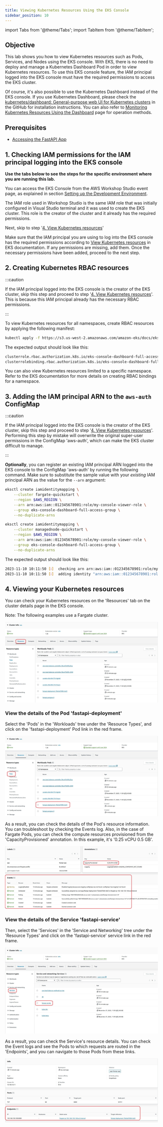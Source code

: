 ```yaml
---
title: Viewing Kubernetes Resources Using the EKS Console
sidebar_position: 10
---
```

import Tabs from '@theme/Tabs';
import TabItem from '@theme/TabItem';

## Objective

This lab shows you how to view Kubernetes resources such as Pods, Services, and Nodes using the EKS console. With EKS, there is no need to deploy and manage a Kubernetes Dashboard Pod in order to view Kubernetes resources. To use this EKS console feature, the IAM principal logged into the EKS console must have the required permissions to access the EKS cluster. 

Of course, it's also possible to use the Kubernetes Dashboard instead of the EKS console. If you use Kubernetes Dashboard, please check the [kubernetes/dashboard: General-purpose web UI for Kubernetes clusters](https://github.com/kubernetes/dashboard) in the GitHub for installation instructions. You can also refer to [Monitoring Kubernetes Resources Using the Dashboard](http://localhost:3000/docs/python/kubernetes/kubernetes-dashboard) page for operation methods.

## Prerequisites

- [Accessing the FastAPI App](./access-app.md)

## 1. Checking IAM permissions for the IAM principal logging into the EKS console

**Use the tabs below to see the steps for the specific environment where you are running this lab.**

<Tabs>
  <TabItem value="AWS Workshop Studio" label="AWS Workshop Studio" default>

You can access the EKS Console from the AWS Workshop Studio event page, as explained in section [Setting up the Development Environment](./../introduction/environment-setup.md). 

The IAM role used in Workshop Studio is the same IAM role that was initially configured in Visual Studio terminal and it was used to create the EKS cluster. This role is the creator of the cluster and it already has the required permissions.

Next, skip to step '[4. View Kubernetes resources](#4-viewing-your-kubernetes-resources)' 

</TabItem>
  <TabItem value="Local Computer" label="Local Computer" default>

Make sure that the IAM principal you are using to log into the EKS console has the required permissions according to [View Kubernetes resources](https://docs.aws.amazon.com/eks/latest/userguide/view-kubernetes-resources.html#view-kubernetes-resources-permissions) in EKS documentation. If any permissions are missing, add them. Once the necessary permissions have been added, proceed to the next step.


</TabItem>


</Tabs>

## 2. Creating Kubernetes RBAC resources


:::caution

If the IAM principal logged into the EKS console is the creator of the EKS cluster, skip this step and proceed to step '[4. View Kubernetes resources](#4-viewing-your-kubernetes-resources)'. This is because this IAM principal already has the necessary RBAC permissions.

:::


To view Kubernetes resources for all namespaces, create RBAC resources by applying the following manifest:

```bash
kubectl apply -f https://s3.us-west-2.amazonaws.com/amazon-eks/docs/eks-console-full-access.yaml
```

The expected output should look like this:

```bash
clusterrole.rbac.authorization.k8s.io/eks-console-dashboard-full-access-clusterrole created
clusterrolebinding.rbac.authorization.k8s.io/eks-console-dashboard-full-access-binding created
```

You can also view Kubernetes resources limited to a specific namespace. Refer to the EKS documentation for more details on creating RBAC bindings for a namespace.

## 3. Adding the IAM principal ARN to the `aws-auth` ConfigMap

:::caution

If the IAM principal logged into the EKS console is the creator of the EKS cluster, skip this step and proceed to step '[4. View Kubernetes resources](#4-viewing-your-kubernetes-resources)'. Performing this step by mistake will overwrite the original super-user permissions in the ConfigMap 'aws-auth', which can make the EKS cluster difficult to manage.

:::

**Optionally**, you can register an existing IAM principal ARN logged into the EKS console to the ConfigMap 'aws-auth' by running the following command. Make sure to substitute the sample value with your _existing_ IAM principal ARN as the value for the `--arn` argument:

<Tabs>
  <TabItem value="Fargate" label="Fargate" default>

```bash
eksctl create iamidentitymapping \
    --cluster fargate-quickstart \
    --region $AWS_REGION \
    --arn arn:aws:iam::012345678901:role/my-console-viewer-role \
    --group eks-console-dashboard-full-access-group \
    --no-duplicate-arns
```

  </TabItem>
    <TabItem value="Managed Node Groups" label="Managed Node Groups" default>

```bash
eksctl create iamidentitymapping \
    --cluster managednode-quickstart \
    --region $AWS_REGION \
    --arn arn:aws:iam::012345678901:role/my-console-viewer-role \
    --group eks-console-dashboard-full-access-group \
    --no-duplicate-arns
```
  </TabItem>
</Tabs>

The expected output should look like this:

```bash
2023-11-10 10:11:50 [ℹ]  checking arn arn:aws:iam::012345678901:role/my-console-viewer-role against entries in the auth ConfigMap
2023-11-10 10:11:50 [ℹ]  adding identity "arn:aws:iam::012345678901:role/my-console-viewer-role" to auth ConfigMap
```

## 4. Viewing your Kubernetes resources

You can check your Kubernetes resources on the 'Resources' tab on the cluster details page in the EKS console. 

Note: The following examples use a Fargate cluster.

![kubernetes-resources-1](./images/kubernetes-resources-1.jpg)

### View the details of the Pod 'fastapi-deployment'

Select the 'Pods' in the 'Workloads' tree under the 'Resource Types', and click on the 'fastapi-deployment' Pod link in the red frame.

![kubernetes-resources-2](./images/kubernetes-resources-2.jpg)

As a result, you can check the details of the Pod's resource information. You can troubleshoot by checking the Events log. Also, in the case of Fargate Pods, you can check the compute resources provisioned from the 'CapacityProvisioned' annotation. In this example, it's '0.25 vCPU 0.5 GB'.

![kubernetes-resources-3](./images/kubernetes-resources-3.jpg)

### View the details of the Service 'fastapi-service'

Then, select the 'Services' in the 'Service and Networking' tree under the 'Resource Types' and click on the 'fastapi-service' service link in the red frame.

![kubernetes-resources-4](./images/kubernetes-resources-4.jpg)

As a result, you can check the Service's resource details. You can check the Event logs and see the Pods to which requests are routed in the 'Endpoints', and you can navigate to those Pods from these links.

![kubernetes-resources-5](./images/kubernetes-resources-5.jpg)
